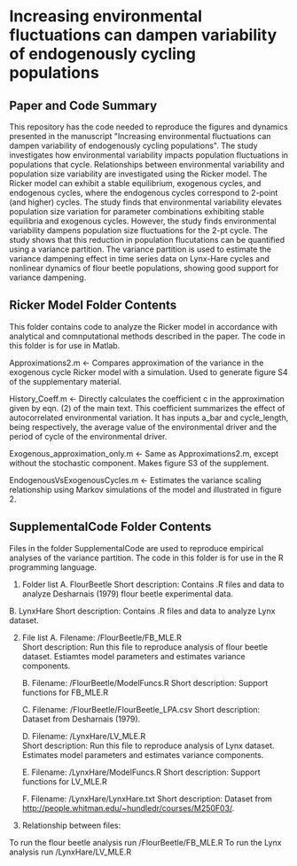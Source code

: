 # Increasing environmental fluctuations can dampen variability of endogenously cycling populations

## Paper and Code Summary
This repository has the code needed to reproduce the figures and dynamics presented in the manuscript "Increasing environmental fluctuations can dampen variability of endogenously cycling populations". The study investigates how environmental variability impacts population fluctuations in populations that cycle. Relationships between environmental variability and population size variability are investigated using the Ricker model. The Ricker model can exhibit a stable equilibrium, exogenous cycles, and endogenous cycles, where the endogenous cycles correspond to 2-point (and higher) cycles. The study finds that environmental variability elevates population size variation for parameter combinations exhibiting stable equilibria and exogenous cycles. However, the study finds environmental variability dampens population size fluctuations for the 2-pt cycle. The study shows that this reduction in population flucutations can be quantified using a variance partition. The variance partition is used to estimate the variance dampening effect in time series data on Lynx-Hare cycles and nonlinear dynamics of flour beetle populations, showing good support for variance dampening.



## Ricker Model Folder Contents
This folder contains code to analyze the Ricker model in accordance with analytical and comnputational methods described in the paper. The code in this folder is for use in Matlab.

Approximations2.m <- Compares approximation of the variance in the exogenous cycle Ricker model with a simulation. Used to generate figure S4 of the supplementary material.

History_Coeff.m <- Directly calculates the coefficient c in the approximation given by eqn. (2) of the main text. This coefficient summarizes the effect of autocorrelated environmental variation. It has inputs a_bar and cycle_length, being respectively, the average value of the environmental driver and the period of cycle of the environmental driver. 

Exogenous_approximation_only.m <- Same as Approximations2.m, except without the stochastic component. Makes figure S3 of the supplement.

EndogenousVsExogenousCycles.m <- Estimates the variance scaling relationship using Markov simulations of the model and illustrated in figure 2. 

## SupplementalCode Folder Contents
Files in the folder SupplementalCode are used to reproduce empirical analyses of the variance partition. The code in this folder is for use in the R programming language.

1. Folder list
  A.  FlourBeetle
    Short description: Contains .R files and data to analyze Desharnais (1979) flour beetle experimental data.
    
  B. LynxHare
    Short description: Contains .R files and data to analyze Lynx dataset.

2. File list
   A. Filename: /FlourBeetle/FB_MLE.R    
      Short description: Run this file to reproduce analysis of flour beetle dataset. Estiamtes model parameters and estimates variance components.

   B. Filename: /FlourBeetle/ModelFuncs.R
      Short description: Support functions for FB_MLE.R

   C. Filename: /FlourBeetle/FlourBeetle_LPA.csv
      Short description: Dataset from Desharnais (1979).

   D. Filename: /LynxHare/LV_MLE.R    
      Short description: Run this file to reproduce analysis of Lynx dataset. Estimates model parameters and estimates variance components.

   E. Filename: /LynxHare/ModelFuncs.R
      Short description: Support functions for LV_MLE.R

   F. Filename: /LynxHare/LynxHare.txt
      Short description: Dataset from http://people.whitman.edu/~hundledr/courses/M250F03/.
        

2. Relationship between files:        

To run the flour beetle analysis run /FlourBeetle/FB_MLE.R
To run the Lynx analysis run /LynxHare/LV_MLE.R

